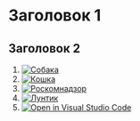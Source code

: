 # Заголовок 1

## Заголовок 2

1. [![Собака](https://static.tildacdn.com/tild6439-3230-4538-b165-356333363637/4279051374_afdee3a40.jpg)](https://ru.wikipedia.org/wiki/%D0%A1%D0%BE%D0%B1%D0%B0%D0%BA%D0%B0)
2. [![Кошка](https://cdnn21.img.ria.ru/images/07e4/0c/0a/1588644193_0:321:3071:2048_1920x1080_80_0_0_85f1117800d6e25c21bb25e0e7d184e7.jpg)](https://ru.wikipedia.org/wiki/%D0%9A%D0%BE%D1%88%D0%BA%D0%B0)
3. [![Роскомнадзор](https://upload.wikimedia.org/wikipedia/commons/thumb/e/e4/RKN_site_logo_%282013-2021%29.svg/150px-RKN_site_logo_%282013-2021%29.svg.png)](https://ru.wikipedia.org/wiki/%D0%A0%D0%BE%D1%81%D0%BA%D0%BE%D0%BC%D0%BD%D0%B0%D0%B4%D0%B7%D0%BE%D1%80)
4. [![Лунтик](https://www.vokrug.tv/pic/person/5/5/0/9/5509d9bc44d7e854bd7706a5bbe3c62a.jpeg)](https://www.youtube.com/user/luntik)
5. [![Open in Visual Studio Code](https://classroom.github.com/assets/open-in-vscode-2e0aaae1b6195c2367325f4f02e2d04e9abb55f0b24a779b69b11b9e10269abc.svg)](https://classroom.github.com/online_ide?assignment_repo_id=16444038&assignment_repo_type=AssignmentRepo)
